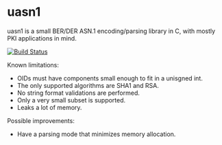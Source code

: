 # uasn1

uasn1 is a small BER/DER ASN.1 encoding/parsing library in C, with
mostly PKI applications in mind.

[![Build Status](https://travis-ci.org/mbrossard/uasn1.svg?branch=master)](https://travis-ci.org/mbrossard/uasn1)

Known limitations:

  * OIDs must have components small enough to fit in a unisgned int.
  * The only supported algorithms are SHA1 and RSA.
  * No string format validations are performed.
  * Only a very small subset is supported.
  * Leaks a lot of memory.

Possible improvements:

  * Have a parsing mode that minimizes memory allocation.
